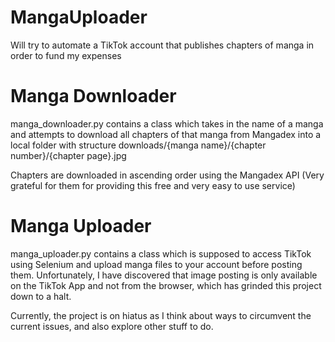 # MangaUploader
Will try to automate a TikTok account that publishes chapters of manga in order to fund my expenses

# Manga Downloader
manga_downloader.py contains a class which takes in the name of a manga and attempts to download all chapters of that manga from Mangadex into a local folder with structure downloads/{manga name}/{chapter number}/{chapter page}.jpg

Chapters are downloaded in ascending order using the Mangadex API (Very grateful for them for providing this free and very easy to use service)

# Manga Uploader
manga_uploader.py contains a class which is supposed to access TikTok using Selenium and upload manga files to your account before posting them. Unfortunately, I have discovered that image posting is only available on the TikTok App and not from the browser, which has grinded this project down to a halt. 

Currently, the project is on hiatus as I think about ways to circumvent the current issues, and also explore other stuff to do.